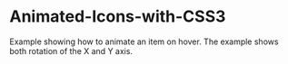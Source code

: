 # Animated-Icons-with-CSS3
Example showing how to animate an item on hover. The example shows both rotation of the X and Y axis.
